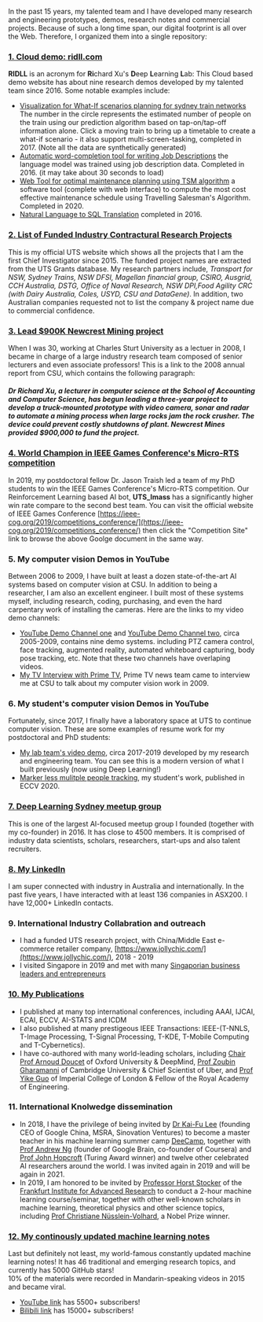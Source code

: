 In the past 15 years, my talented team and I have developed many research and engineering prototypes, demos, research notes and commercial projects. Because of such a long time span, our digital footprint is all over the Web. Therefore, I organized them into a single repository:

### [1. Cloud demo: ridll.com](http://ridll.com) ###
**RIDLL** is an acronym for **Ri**chard Xu's **D**eep **L**earning **L**ab: This Cloud based demo website has about nine research demos developed by my talented team since 2016. Some notable examples include:  
* [Visualization for What-If scenarios planning for sydney train networks](http://ridll.com/foresight/) The number in the circle represents the estimated number of people on the train using our prediction algorithm based on tap-on/tap-off information alone. Click a moving train to bring up a timetable to create a what-if scenario - it also support multi-screen-tasking, completed in 2017. (Note all the data are synthetically generated)
* [Automatic word-completion tool for writing Job Descriptions](http://ridll.com/jobgenerator/) the language model was trained using job description data. Completed in 2016. (it may take about 30 seconds to load)
* [Web Tool for optimal maintenance planning using TSM algorithm](http://ridll.com/activequery/) a software tool (complete with web interface) to compute the most cost effective maintenance schedule using Travelling Salesman's Algorithm. Completed in 2020.
* [Natural Language to SQL Translation](http://ridll.com/nlp2sql/) completed in 2016.

### [2. List of Funded Industry Contractural Research Projects](https://profiles.uts.edu.au/YiDa.Xu/grants) ###
This is my official UTS website which shows all the projects that I am the first Chief Investigator since 2015. The funded project names are extracted from the UTS Grants database. My research partners include, *Transport for NSW, Sydney Trains, NSW DFSI, Magellan financial group, CSIRO, Ausgrid, CCH Australia, DSTG, Office of Naval Research, NSW DPI,Food Agility CRC (with Dairy Australia, Coles, USYD, CSU and DataGene)*. In addition, two Australian companies requested not to list the company & project name due to commercial confidence.

### [3. Lead $900K Newcrest Mining project](https://cdn.csu.edu.au/__data/assets/pdf_file/0005/2930594/AR08.pdf) ###
When I was 30, working at Charles Sturt University as a lectuer in 2008, I became in charge of a large industry research team composed of senior lecturers and even associate professors! This is a link to the 2008 annual report from CSU, which contains the following paragraph:
#### *Dr Richard Xu, a lecturer in computer science at the School of Accounting and Computer Science, has begun leading a three-year project to develop a truck-mounted prototype with video camera, sonar and radar to automate a mining process when large rocks jam the rock crusher. The device could prevent costly shutdowns of plant. Newcrest Mines provided $900,000 to fund the project.* ####

### [4. World Champion in IEEE Games Conference's Micro-RTS competition](https://sites.google.com/site/micrortsaicompetition/competition-results/2019-cog-results) ###
In 2019, my postdoctoral fellow Dr. Jason Traish led a team of my PhD students to win the IEEE Games Conference's Micro-RTS competition. Our Reinforcement Learning based AI bot, **UTS_Imass** has a significantly higher win rate compare to the second best team. 
You can visit the official website of IEEE Games Conference [https://ieee-cog.org/2019/competitions_conference/](https://ieee-cog.org/2019/competitions_conference/) then click the "Competition Site" link to browse the above Goolge document in the same way.

### 5. My computer vision Demos in YouTube ###
Between 2006 to 2009, I have built at least a dozen state-of-the-art AI systems based on computer vision at CSU. In addition to being a researcher, I am also an excellent engineer. I built most of these systems myself, including research, coding, purchasing, and even the hard carpentary work of installing the cameras. Here are the links to my video demo channels:

* [YouTube Demo Channel one](https://www.youtube.com/channel/UC-k-IImevvnN1J6fYhJMA4Q) and [YouTube Demo Channel two](https://www.youtube.com/channel/UC6U2WWd9xHebIpwCkGDZLkg), circa 2005-2009, contains nine demo systems. including PTZ camera control, face tracking, augmented reality, automated whiteboard capturing, body pose tracking, etc. Note that these two channels have overlaping videos.
* [My TV Interview with Prime TV](https://www.youtube.com/watch?v=49pYnRuWAaw), Prime TV news team came to interview me at CSU to talk about my computer vision work in 2009.

### 6. My student's computer vision Demos in YouTube ###
Fortunately, since 2017, I finally have a laboratory space at UTS to continue computer vision. These are some examples of resume work for my postdoctoral and PhD students:

* [My lab team's video demo](https://www.youtube.com/channel/UChLPFBeNlA0arPTrCor3tTg), circa 2017-2019 developed by my research and engineering team. You can see this is a modern version of what I built previously (now using Deep Learning!)
* [Marker less mulitple people tracking](https://www.youtube.com/watch?v=K-ivo10gvUo), my student's work, published in ECCV 2020.

### [7. Deep Learning Sydney meetup group](https://www.meetup.com/Deep-Learning-Sydney/) ###
This is one of the largest AI-focused meetup group I founded (together with my co-founder) in 2016. It has close to 4500 members. It is comprised of industry data scientists, scholars, researchers, start-ups and also talent recruiters.

### [8. My LinkedIn](https://www.linkedin.com/in/richard-xu-0221a943/) ###
I am super connected with industry in Australia and internationally. In the past five years, I have interacted with at least 136 companies in ASX200. I have 12,000+ LinkedIn contacts.

### 9. International Industry Collabration and outreach ###
* I had a funded UTS research project, with China/Middle East e-commerce retailer company, [https://www.jollychic.com/](https://www.jollychic.com/), 2018 - 2019
* I visited Singapore in 2019 and met with many [Singaporian business leaders and entrepreneurs]() 

### [10. My Publications](https://scholar.google.com.au/citations?user=ykOUWa4AAAAJ&hl=en) ###
* I published at many top international conferences, including AAAI, IJCAI, ECAI, ECCV, AI-STATS and ICDM 
* I also published at many prestigeous IEEE Transactions: IEEE-(T-NNLS, T-Image Processing, T-Signal Processing, T-KDE, T-Mobile Computing and T-Cybernetics).
* I have co-authored with many world-leading scholars, including [Chair Prof Arnoud Doucet](http://www.stats.ox.ac.uk/~doucet/) of Oxford University & DeepMind, [Prof Zoubin Gharamanni](http://mlg.eng.cam.ac.uk/zoubin/) of Cambridge University & Chief Scientist of Uber, and [Prof Yike Guo](https://www.imperial.ac.uk/people/y.guo) of Imperial College of London & Fellow of the Royal Academy of Engineering. 

### 11. International Knolwedge dissemination ###
* In 2018, I have the privilege of being invited by [Dr Kai-Fu Lee](https://en.wikipedia.org/wiki/Kai-Fu_Lee) (founding CEO of Google China, MSRA, Sinovation Ventures) to become a master teacher in his machine learning summer camp [DeeCamp](https://deecamp.com/), together with [Prof Andrew Ng](https://en.wikipedia.org/wiki/Andrew_Ng) (founder of Google Brain, co-founder of Coursera) and [Prof John Hopcroft](https://en.wikipedia.org/wiki/John_Hopcroft) (Turing Award winner) and twelve other celebrated AI researchers around the world. I was invited again in 2019 and will be again in 2021.
* In 2019, I am honored to be invited by [Professor Horst Stocker](https://www.fias.science/de/fellows/detail/stoecker-horst/) of the [Frankfurt Institute for Advanced Research](fias.institute/) to conduct a 2-hour machine learning course/seminar, together with other well-known scholars in machine learning, theoretical physics and other science topics, including [Prof Christiane Nüsslein-Volhard](https://en.wikipedia.org/wiki/Christiane_N%C3%BCsslein-Volhard), a Nobel Prize winner.

### [12. My continously updated machine learning notes](https://github.com/roboticcam/machine-learning-notes) ###
Last but definitely not least, my world-famous constantly updated machine learning notes! It has 46 traditional and emerging research topics, and currently has 5000 GitHub stars!  
10% of the materials were recorded in Mandarin-speaking videos in 2015 and became viral.
* [YouTube link](https://www.youtube.com/channel/UConITmGn5PFr0hxTI2tWD4Q) has 5500+ subscribers!
* [Bilibili link](https://space.bilibili.com/327617676/) has 15000+ subscribers!

